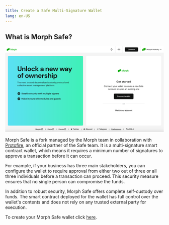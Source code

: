 ```yaml
---
title: Create a Safe Multi-Signature Wallet
lang: en-US
---
```


## What is Morph Safe?

![safemultisig](../../../assets/docs/dev/safemultisig.png)

Morph Safe is a fork managed by the Morph team in collaboration with [Protofire](https://www.protofire.io/), an official partner of the Safe team. It is a multi-signature smart contract wallet, which means it requires a minimum number of signatures to approve a transaction before it can occur.

For example, if your business has three main stakeholders, you can configure the wallet to require approval from either two out of three or all three individuals before a transaction can proceed. This security measure ensures that no single person can compromise the funds.

In addition to robust security, Morph Safe offers complete self-custody over funds. The smart contract deployed for the wallet has full control over the wallet's contents and does not rely on any trusted external party for execution.


To create your Morph Safe wallet click [here](https://safe.morphl2.io).